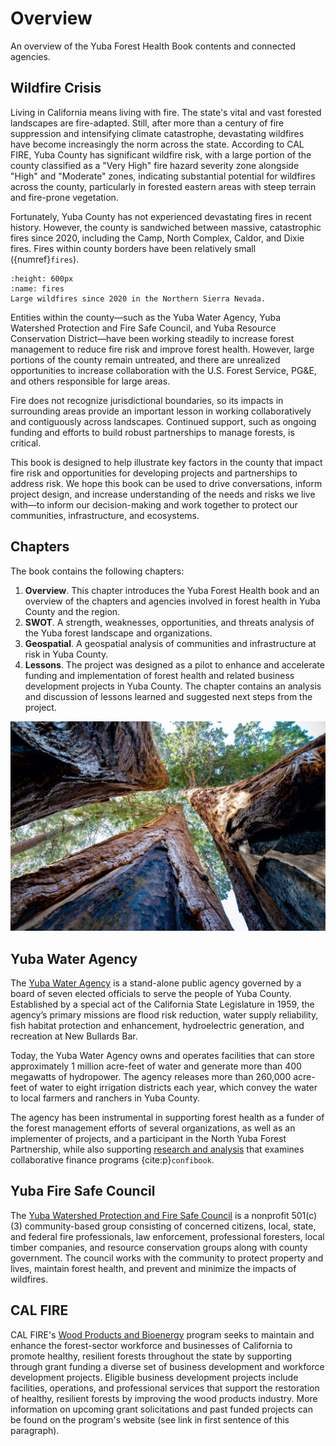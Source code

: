 # Overview
An overview of the Yuba Forest Health Book contents and connected agencies.

## Wildfire Crisis
Living in California means living with fire. The state's vital and vast forested landscapes are fire-adapted. Still, after more than a century of fire suppression and intensifying climate catastrophe, devastating wildfires have become increasingly the norm across the state. According to CAL FIRE, Yuba County has significant wildfire risk, with a large portion of the county classified as a "Very High" fire hazard severity zone alongside "High" and "Moderate" zones, indicating substantial potential for wildfires across the county, particularly in forested eastern areas with steep terrain and fire-prone vegetation.

Fortunately, Yuba County has not experienced devastating fires in recent history. However, the county is sandwiched between massive, catastrophic fires since 2020, including the Camp, North Complex, Caldor, and Dixie fires. Fires within county borders have been relatively small ({numref}`fires`). 

```{figure} /figures/fires.png
:height: 600px
:name: fires
Large wildfires since 2020 in the Northern Sierra Nevada.
```

Entities within the county—such as the Yuba Water Agency, Yuba Watershed Protection and Fire Safe Council, and Yuba Resource Conservation District—have been working steadily to increase forest management to reduce fire risk and improve forest health. However, large portions of the county remain untreated, and there are unrealized opportunities to increase collaboration with the U.S. Forest Service, PG&E, and others responsible for large areas. 

Fire does not recognize jurisdictional boundaries, so its impacts in surrounding areas provide an important lesson in working collaboratively and contiguously across landscapes. Continued support, such as ongoing funding and efforts to build robust partnerships to manage forests, is critical.

This book is designed to help illustrate key factors in the county that impact fire risk and opportunities for developing projects and partnerships to address risk. We hope this book can be used to drive conversations, inform project design, and increase understanding of the needs and risks we live with—to inform our decision-making and work together to protect our communities, infrastructure, and ecosystems.

## Chapters
The book contains the following chapters:

1. **Overview**. This chapter introduces the Yuba Forest Health book and an overview of the chapters and agencies involved in forest health in Yuba County and the region.
2. **SWOT**. A strength, weaknesses, opportunities, and threats analysis of the Yuba forest landscape and organizations.
3. **Geospatial**. A geospatial analysis of communities and infrastructure at risk in Yuba County.
4. **Lessons**. The project was designed as a pilot to enhance and accelerate funding and implementation of forest health and related business development projects in Yuba County. The chapter contains an analysis and discussion of lessons learned and suggested next steps from the project.

![forest_canopy](forest_canopy.jpg)

## Yuba Water Agency
The [Yuba Water Agency](https://www.yubawater.org) is a stand-alone public agency governed by a board of seven elected officials to serve the people of Yuba County. Established by a special act of the California State Legislature in 1959, the agency’s primary missions are flood risk reduction, water supply reliability, fish habitat protection and enhancement, hydroelectric generation, and recreation at New Bullards Bar.

Today, the Yuba Water Agency owns and operates facilities that can store approximately 1 million acre-feet of water and generate more than 400 megawatts of hydropower. The agency releases more than 260,000 acre-feet of water to eight irrigation districts each year, which convey the water to local farmers and ranchers in Yuba County.

The agency has been instrumental in supporting forest health as a funder of the forest management efforts of several organizations, as well as an implementer of projects, and a participant in the North Yuba Forest Partnership, while also supporting [research and analysis](https://srfadacip.com/docs) that examines collaborative finance programs {cite:p}`confibook`.

## Yuba Fire Safe Council
The [Yuba Watershed Protection and Fire Safe Council](https://yubafiresafe.org/) is a nonprofit 501(c)(3) community-based group consisting of concerned citizens, local, state, and federal fire professionals, law enforcement, professional foresters, local timber companies, and resource conservation groups along with county government. The council works with the community to protect property and lives, maintain forest health, and prevent and minimize the impacts of wildfires.

## CAL FIRE
CAL FIRE's [Wood Products and Bioenergy](https://shorturl.at/ZxI2n) program seeks to maintain and enhance the forest-sector workforce and businesses of California to promote healthy, resilient forests throughout the state by supporting through grant funding a diverse set of business development and workforce development projects. Eligible business development projects include facilities, operations, and professional services that support the restoration of healthy, resilient forests by improving the wood products industry. More information on upcoming grant solicitations and past funded projects can be found on the program's website (see link in first sentence of this paragraph).